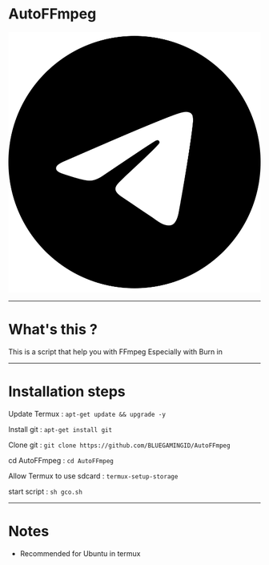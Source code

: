 # AutoFFmpeg
[![Logo Telegram](https://github.com/BLUEGAMINGID/AutoFFmpeg/blob/main/telegram.svg)](https://t.me/DANZMOVIES)


---

# What's this ?
This is a script that help you with FFmpeg Especially with Burn in

---

# Installation steps
Update Termux : ```apt-get update && upgrade -y```

Install git : ```apt-get install git```

Clone git : ```git clone https://github.com/BLUEGAMINGID/AutoFFmpeg```

cd AutoFFmpeg : ```cd AutoFFmpeg```

Allow Termux to use sdcard : ```termux-setup-storage```

start script : ```sh gco.sh```

---

# Notes
 - Recommended for Ubuntu in termux

